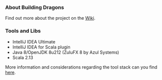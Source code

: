 ### About Building Dragons

Find out more about the project on the
[Wiki](https://github.com/buildingdragons/dragon/wiki).


### Tools and Libs
* IntelliJ IDEA Ultimate
* IntelliJ IDEA for Scala plugin
* Java 8/OpenJDK 8u212 (ZuluFX 8 by Azul Systems)
* Scala 2.13

More information and considerations regarding the tool stack can you find
[here](https://github.com/buildingdragons/dragon/wiki/ToolsLibs).